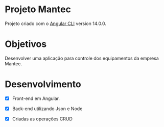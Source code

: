 # Projeto Mantec
Projeto criado com o [Angular CLI](https://github.com/angular/angular-cli) version 14.0.0.

# Objetivos
Desenvolver uma aplicação para controle dos equipamentos da empresa Mantec.

# Desenvolvimento
- [x] Front-end em Angular.
- [x] Back-end utilizando Json e Node
- [x] Criadas as operações CRUD

